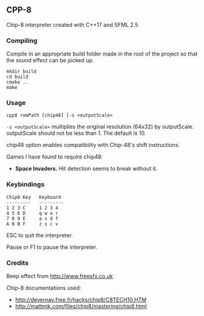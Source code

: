 ## CPP-8
Chip-8 interpreter created with C++17 and SFML 2.5

### Compiling
Compile in an appropriate build folder made in the root of the project so that the sound effect can be picked up.

```
mkdir build
cd build
cmake ..
make
```

### Usage
`cpp8 romPath [chip48] [-s <outputScale>`

`-s <outputScale>` multiplies the original resolution (64x32) by outputScale.
outputScale should not be less than 1. The default is 10.

chip48 option enables compatibility with Chip-48's shift instructions.

Games I have found to require chip48:
* **Space Invaders.** Hit detection seems to break without it.

### Keybindings
```    
Chip8 Key   Keyboard
---------   ---------
1 2 3 C     1 2 3 4
4 5 6 D     q w e r
7 8 9 E     a s d f
A 0 B F     z x c v
```

ESC to quit the interpreter.

Pause or F1 to pause the interpreter.

### Credits
Beep effect from http://www.freesfx.co.uk

Chip-8 documentations used:
* http://devernay.free.fr/hacks/chip8/C8TECH10.HTM
* http://mattmik.com/files/chip8/mastering/chip8.html